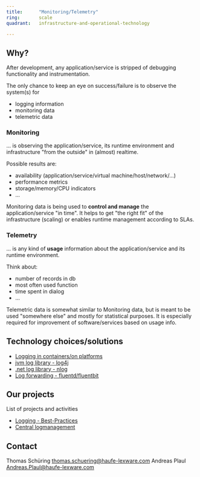 ```yaml
---
title:      "Monitoring/Telemetry"
ring:       scale
quadrant:   infrastructure-and-operational-technology

---
```


## Why? ##

After development, any application/service is stripped of debugging functionality and instrumentation.

The only chance to keep an eye on success/failure is to observe the system(s) for

- logging information
- monitoring data
- telemetric data


### Monitoring ###

... is observing the application/service, its runtime environment and infrastructure "from the outside" in (almost) realtime. 

Possible results are:

- availability (application/service/virtual machine/host/network/...)
- performance metrics
- storage/memory/CPU indicators
- ...

Monitoring data is being used to **control and manage** the application/service "in time". It helps to get "the right fit" of the infrastructure (scaling) or enables runtime management according to SLAs. 


### Telemetry ###

... is any kind of **usage** information about the application/service and its runtime environment. 

Think about:

- number of records in db
- most often used function
- time spent in dialog 
- ...

Telemetric data is somewhat similar to Monitoring data, but is meant to be used "somewhere else" and mostly for statistical purposes. It is especially required for improvement of software/services based on usage info.


## Technology choices/solutions

- [Logging in containers/on platforms](https://12factor.net/logs)
- [jvm log library - log4j](https://logging.apache.org/log4j/)
- [.net log library - nlog](http://nlog-project.org/)
- [Log forwarding - fluentd/fluentbit](https://www.fluentd.org/)

## Our projects ##
List of projects and activities

- [Logging - Best-Practices](https://github.com/Haufe-Lexware/Logging---Best-Practices/blob/master/README.md)
- [Central logmanagement]()

## Contact ##
Thomas Schüring <thomas.schuering@haufe-lexware.com>
Andreas Plaul <Andreas.Plaul@haufe-lexware.com>
